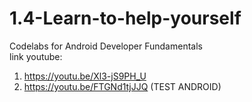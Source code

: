 # 1.4-Learn-to-help-yourself
Codelabs for Android Developer Fundamentals <br>
link youtube:
1. https://youtu.be/Xl3-jS9PH_U
2. https://youtu.be/FTGNd1tjJJQ (TEST ANDROID)
